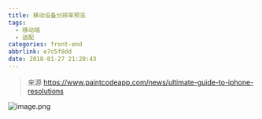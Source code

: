 ```yaml
---
title: 移动设备分辨率预览
tags:
  - 移动端
  - 适配
categories: front-end
abbrlink: e7c5f8dd
date: 2018-01-27 21:20:43
---
```


> 来源 https://www.paintcodeapp.com/news/ultimate-guide-to-iphone-resolutions

![image.png](http://upload-images.jianshu.io/upload_images/1480597-006d909cb0d4729c.png?imageMogr2/auto-orient/strip%7CimageView2/2/w/1240)
